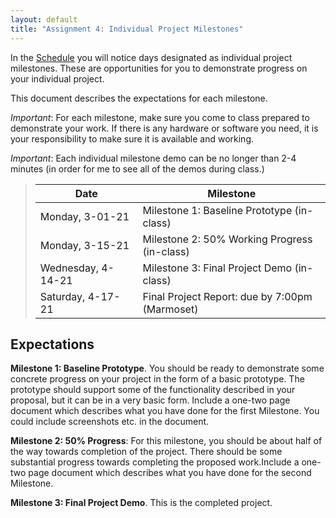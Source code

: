 ```yaml
---
layout: default
title: "Assignment 4: Individual Project Milestones"
---
```


In the [Schedule](../schedule.html) you will notice days designated as individual project milestones.  These are opportunities for you to demonstrate progress on your individual project.

This document describes the expectations for each milestone.

*Important*: For each milestone, make sure you come to class prepared to demonstrate your work.  If there is any hardware or software you need, it is your responsibility to make sure it is available and working.

*Important*: Each individual milestone demo can be no longer than 2-4 minutes (in order for me to see all of the demos during class.)

> Date | Milestone
> ---- | ---------
> Monday,    3-01-21 | Milestone 1: Baseline Prototype (in-class)
> Monday,    3-15-21 | Milestone 2: 50% Working Progress (in-class)
> Wednesday, 4-14-21  | Milestone 3: Final Project Demo (in-class)
> Saturday,  4-17-21  | Final Project Report: due by 7:00pm (Marmoset)

## Expectations

**Milestone 1: Baseline Prototype**.  You should be ready to demonstrate some concrete progress on your project in the form of a basic prototype.  The prototype should support some of the functionality described in your proposal, but it can be in a very basic form. Include a one-two page document which describes what you have done for the first Milestone. You could include screenshots etc. in the document.

**Milestone 2: 50% Progress**: For this milestone, you should be about half of the way towards completion of the project.  There should be some substantial progress towards completing the proposed work.Include a one-two page document which describes what you have done for the second Milestone.


**Milestone 3: Final Project Demo**. This is the completed project.
